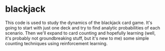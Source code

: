 # blackjack

This code is used to study the dynamics of the blackjack card game. It's going to start with just one deck and try to find analytic probabilities of each scenario. Then we'll expand to card counting and hopefully learning (well, it's probably not groundbreaking stuff, but it's new to me) some simple counting techniques using reinforcement learning.
